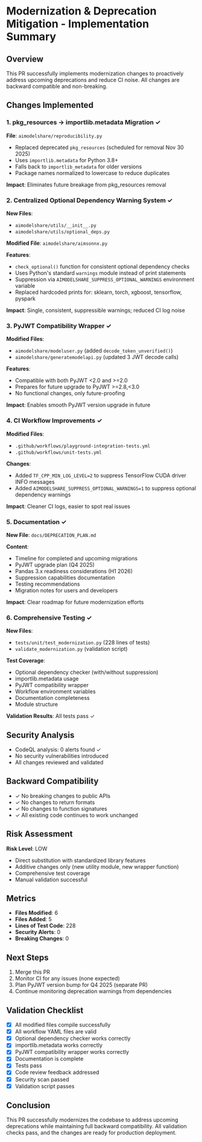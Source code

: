 # Modernization & Deprecation Mitigation - Implementation Summary

## Overview
This PR successfully implements modernization changes to proactively address upcoming deprecations and reduce CI noise. All changes are backward compatible and non-breaking.

## Changes Implemented

### 1. pkg_resources → importlib.metadata Migration ✓
**File**: `aimodelshare/reproducibility.py`
- Replaced deprecated `pkg_resources` (scheduled for removal Nov 30 2025)
- Uses `importlib.metadata` for Python 3.8+
- Falls back to `importlib_metadata` for older versions
- Package names normalized to lowercase to reduce duplicates

**Impact**: Eliminates future breakage from pkg_resources removal

### 2. Centralized Optional Dependency Warning System ✓
**New Files**: 
- `aimodelshare/utils/__init__.py`
- `aimodelshare/utils/optional_deps.py`

**Modified File**: `aimodelshare/aimsonnx.py`

**Features**:
- `check_optional()` function for consistent optional dependency checks
- Uses Python's standard `warnings` module instead of print statements
- Suppression via `AIMODELSHARE_SUPPRESS_OPTIONAL_WARNINGS` environment variable
- Replaced hardcoded prints for: sklearn, torch, xgboost, tensorflow, pyspark

**Impact**: Single, consistent, suppressible warnings; reduced CI log noise

### 3. PyJWT Compatibility Wrapper ✓
**Modified Files**:
- `aimodelshare/modeluser.py` (added `decode_token_unverified()`)
- `aimodelshare/generatemodelapi.py` (updated 3 JWT decode calls)

**Features**:
- Compatible with both PyJWT <2.0 and >=2.0
- Prepares for future upgrade to PyJWT >=2.8,<3.0
- No functional changes, only future-proofing

**Impact**: Enables smooth PyJWT version upgrade in future

### 4. CI Workflow Improvements ✓
**Modified Files**:
- `.github/workflows/playground-integration-tests.yml`
- `.github/workflows/unit-tests.yml`

**Changes**:
- Added `TF_CPP_MIN_LOG_LEVEL=2` to suppress TensorFlow CUDA driver INFO messages
- Added `AIMODELSHARE_SUPPRESS_OPTIONAL_WARNINGS=1` to suppress optional dependency warnings

**Impact**: Cleaner CI logs, easier to spot real issues

### 5. Documentation ✓
**New File**: `docs/DEPRECATION_PLAN.md`

**Content**:
- Timeline for completed and upcoming migrations
- PyJWT upgrade plan (Q4 2025)
- Pandas 3.x readiness considerations (H1 2026)
- Suppression capabilities documentation
- Testing recommendations
- Migration notes for users and developers

**Impact**: Clear roadmap for future modernization efforts

### 6. Comprehensive Testing ✓
**New Files**:
- `tests/unit/test_modernization.py` (228 lines of tests)
- `validate_modernization.py` (validation script)

**Test Coverage**:
- Optional dependency checker (with/without suppression)
- importlib.metadata usage
- PyJWT compatibility wrapper
- Workflow environment variables
- Documentation completeness
- Module structure

**Validation Results**: All tests pass ✓

## Security Analysis
- CodeQL analysis: 0 alerts found ✓
- No security vulnerabilities introduced
- All changes reviewed and validated

## Backward Compatibility
- ✓ No breaking changes to public APIs
- ✓ No changes to return formats
- ✓ No changes to function signatures
- ✓ All existing code continues to work unchanged

## Risk Assessment
**Risk Level**: LOW
- Direct substitution with standardized library features
- Additive changes only (new utility module, new wrapper function)
- Comprehensive test coverage
- Manual validation successful

## Metrics
- **Files Modified**: 6
- **Files Added**: 5
- **Lines of Test Code**: 228
- **Security Alerts**: 0
- **Breaking Changes**: 0

## Next Steps
1. Merge this PR
2. Monitor CI for any issues (none expected)
3. Plan PyJWT version bump for Q4 2025 (separate PR)
4. Continue monitoring deprecation warnings from dependencies

## Validation Checklist
- [x] All modified files compile successfully
- [x] All workflow YAML files are valid
- [x] Optional dependency checker works correctly
- [x] importlib.metadata works correctly
- [x] PyJWT compatibility wrapper works correctly
- [x] Documentation is complete
- [x] Tests pass
- [x] Code review feedback addressed
- [x] Security scan passed
- [x] Validation script passes

## Conclusion
This PR successfully modernizes the codebase to address upcoming deprecations while maintaining full backward compatibility. All validation checks pass, and the changes are ready for production deployment.
